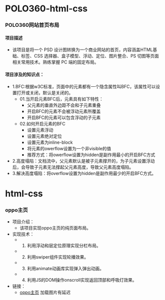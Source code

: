 # POLO360-html-css
  ### POLO360网站首页布局
#### 项目描述
  * 该项目是将一个 PSD 设计图转换为一个商业网站的首页，内容涵盖HTML基础、标签、CSS 选择器、盒子模型、浮动、定位、图片整合、PS 切图等页面相关常用技术。熟练掌握 PC 端的固定布局。
#### 项目涉及的知识点：
  * 1.BFC:根据w3C标准，页面中的元素都有一个隐含属性叫BFC，该属性可以设置打开或关闭，默认是关闭的。
    * 01.当开启元素BFC后，元素具有如下特性：
		* 父元素的垂直外边距不会和子元素重叠
		* 开启BFC的元素不会被浮动元素所覆盖
		* 开启BFC的元素可以包含浮动的子元素
    * 02.如何开启元素的BFC
  		* 设置元素浮动
 		* 设置元素绝对定位
		* 设置元素为inline-block
 		* 将元素的owerflow设置为一个非visible的值
		* 推荐方式：将owerflow设置为hidden是副作用最小的开启BFC方式
  * 2.高度塌陷：文档流中，父元素默认是被子元素撑开的，为子元素设置浮动后，会导致子元素无法撑起父元素高度，导致父元素高度塌陷。
  * 3.解决高度塌陷：将overflow设置为hidden是副作用最少的开启BFC方式。
# html-css
  ### oppo主页
* 项目介绍：
  * 该项目实现oppo主页的纯页面布局。
* 实现技术：
  * 1. 利用浮动和层定位原理实现分栏布局。
  * 2. 利用swiper组件实现轮播效果。
  * 3. 利用animate动画库实现弹入弹出动画。
  * 4. 利用JS的DOM操作onscroll实现返回顶部和呼吸灯效果。
* 链接：
  * [oppo主页](http://47.104.149.241:88/html-css/oppo-yemian.html)  加载图片有延迟
